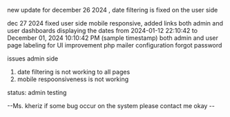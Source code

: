 new update for december 26 2024 , date filtering is fixed on the user side 

dec 27 2024
fixed user side mobile responsive, 
added links both admin and user dashboards
displaying the dates from 2024-01-12 22:10:42 to December 01, 2024 10:10:42 PM (sample timestamp) both admin and user
page labeling for UI improvement
php mailer configuration
forgot password

issues
admin side 
1. date filtering is not working to all pages
2. mobile respoonsiveness is not working


status: admin testing

--Ms. kheriz if some bug occur on the system please contact me okay -- 
